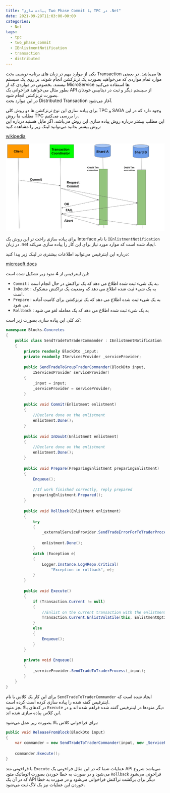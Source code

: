 ```yaml
---
title: "پیاده سازی Two Phase Commit یا TPC در .Net"
date: 2021-09-28T11:03:00-00:00
categories:
  - Net
tags:
  - tpc
  - two_phase_commit
  - IEnlistmentNotification
  - transaction
  - distributed
---
```


یکی از موارد مهم در زبان های برنامه نویسی بحث Transaction ها می‌باشد. در بعضی موارد تمام مواردی که می‌خواهید بصورت یک ترنزکشن انجام شوند، بر روی یک سیستم نیستند. بخصوص در مواردی که از MicroService ها استفاده می‌کنید.  
بطور مثال می‌خواهید فراخوانی یک API از سیستم دیگر و ثبت در دیتابیس خودتان بصورت ترنزکشن انجام شود.  
در این موارد بحث Distributed Transaction آغاز می‌شود.  

برای پیاده سازی این نوع ترنزکشن ها دو روش کلی TPC و SAGA وجود دارد که در این مطلب ما روش TPC را بررسی می‌کنیم.  
این مطلب بیشتر درباره روش پیاده سازی این روش می‌باشد، اگر مایل هستید درباره این روش بیشتر بدانید می‌توانید لینک زیر را مشاهده کنید:  

[wikipedia](https://en.wikipedia.org/wiki/Two-phase_commit_protocol)  

<p align="center" >
  <img src="/assets/img/tpc.png" alt="mhkarami97" width="600" />
</p>

برای پیاده سازی راحت تر این روش یک Interface با نام `IEnlistmentNotification` در زبان .net ایجاد شده است که موارد مورد نیاز برای این کار را پیاده سازی می‌کند.  

درباره این اینترفیس می‌توانید اطلاعات بیشتری در لینک زیر پیدا کنید:  

[microsoft docs](https://docs.microsoft.com/en-us/dotnet/api/system.transactions.ienlistmentnotification)  

این اینترفیس از 4 متود زیر تشکیل شده است:  

  - `Commit` : به یک شیء ثبت شده اطلاع می دهد که یک تراکنش در حال انجام است.
  - `InDoubt` : به یک شیء ثبت شده اطلاع می دهد که وضعیت یک تراکنش مشکوک است.
  - `Prepare` : به یک شیء ثبت شده اطلاع می دهد که یک ترنزکشن برای کامیت آماده می شود.
  - `Rollback` : به یک شیء ثبت شده اطلاع می دهد که یک معامله لغو می شود

کد کلی این پیاده سازی بصورت زیر است:  

```c#
namespace Blocks.Concretes
{
    public class SendTradeToTraderCommander : IEnlistmentNotification
    {
        private readonly BlockDto _input;
        private readonly IServicesProvider _serviceProvider;

        public SendTradeToGroupTraderCommander(BlockDto input,
            IServicesProvider serviceProvider)
        {
            _input = input;
            _serviceProvider = serviceProvider;
        }

        public void Commit(Enlistment enlistment)
        {
            //Declare done on the enlistment
            enlistment.Done();
        }

        public void InDoubt(Enlistment enlistment)
        {
            //Declare done on the enlistment
            enlistment.Done();
        }

        public void Prepare(PreparingEnlistment preparingEnlistment)
        {
            Enqueue();

            //If work finished correctly, reply prepared
            preparingEnlistment.Prepared();
        }

        public void Rollback(Enlistment enlistment)
        {
            try
            {
                _externalServiceProvider.SendTradeErrorForToTraderProcess(_input);

                enlistment.Done();
            }
            catch (Exception e)
            {
                Logger.Instance.Log4Repo.Critical(
                    "Exception in rollback", e);
            }
        }

        public void Execute()
        {
            if (Transaction.Current != null)
            {
                //Enlist on the current transaction with the enlistment object
                Transaction.Current.EnlistVolatile(this, EnlistmentOptions.None);
            }
            else
            {
                Enqueue();
            }
        }

        private void Enqueue()
        {
            _serviceProvider.SendTradeToTraderProcess(_input);
        }
    }
}
```

برای این کار یک کلاس با نام `SendTradeToTraderCommander` ایجاد شده است که اینترفیس گفته شده را پیاده سازی کرده است کرده است.  
در کدهای بالا بجز متود `Execute` دیگر متودها در اینترفیس گفته شده فراهم شده اند و در این کلاس پیاده سازی شده اند.  

برای فراخوانی کلاس بالا بصورت زیر عمل می‌شود:  

```c#
public void ReleaseFromBlock(BlockDto input)
{
    var commander = new SendTradeToTraderCommander(input, new _ServiceProviderWithNoCache());

    commander.Execute();
}
```

با فراخونی متد `Execute` عملیات شما که در این مثال فراخونی یک API می‌باشد شروع می‌شود و در صورت به خطا خوردن بصورت اتوماتیک متود `Rollback` فراخونی می‌شود که در آن یک API دیگر برای برگشت تراکنش فراخوانی می‌شود و در صورت به خطا خوردن این عملیات نیز یک لاگ ثبت می‌شود.  
